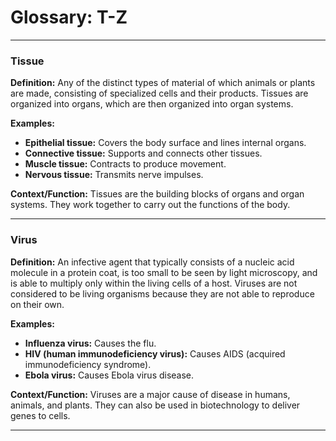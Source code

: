 # Glossary: T-Z

---

### Tissue
**Definition:** Any of the distinct types of material of which animals or plants are made, consisting of specialized cells and their products. Tissues are organized into organs, which are then organized into organ systems.

**Examples:**
*   **Epithelial tissue:** Covers the body surface and lines internal organs.
*   **Connective tissue:** Supports and connects other tissues.
*   **Muscle tissue:** Contracts to produce movement.
*   **Nervous tissue:** Transmits nerve impulses.

**Context/Function:** Tissues are the building blocks of organs and organ systems. They work together to carry out the functions of the body.

---

### Virus
**Definition:** An infective agent that typically consists of a nucleic acid molecule in a protein coat, is too small to be seen by light microscopy, and is able to multiply only within the living cells of a host. Viruses are not considered to be living organisms because they are not able to reproduce on their own.

**Examples:**
*   **Influenza virus:** Causes the flu.
*   **HIV (human immunodeficiency virus):** Causes AIDS (acquired immunodeficiency syndrome).
*   **Ebola virus:** Causes Ebola virus disease.

**Context/Function:** Viruses are a major cause of disease in humans, animals, and plants. They can also be used in biotechnology to deliver genes to cells.

---